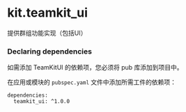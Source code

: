 # kit.teamkit_ui

提供群组功能实现（包括UI）

### Declaring dependencies
如需添加 TeamKitUI 的依赖项，您必须将 pub 库添加到项目中。

在应用或模块的 `pubspec.yaml` 文件中添加所需工件的依赖项：

```
dependencies:
  teamkit_ui: ^1.0.0
```
